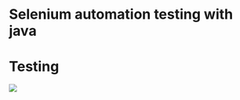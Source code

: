 #  Selenium automation  testing with java

# Testing

![](https://pbs.twimg.com/media/FZ74HKEX0AAzTNK?format=png&name=medium)
